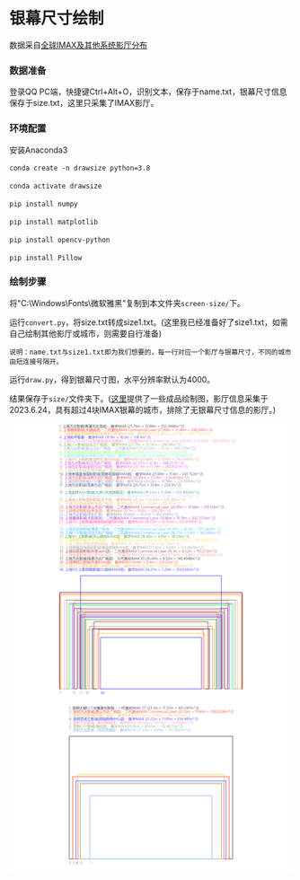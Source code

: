 # 银幕尺寸绘制

数据采自[全球IMAX及其他系统影厅分布](https://docs.qq.com/sheet/DQ3FEUUZJdklNSWJP?tab=BB08J2)

### 数据准备
登录QQ PC端，快捷键Ctrl+Alt+O，识别文本，保存于name.txt，银幕尺寸信息保存于size.txt，这里只采集了IMAX影厅。

### 环境配置

安装Anaconda3

```
conda create -n drawsize python=3.8

conda activate drawsize

pip install numpy

pip install matplotlib

pip install opencv-python

pip install Pillow
```

### 绘制步骤

将"C:\Windows\Fonts\微软雅黑"复制到本文件夹`screen-size/`下。

运行`convert.py`，将size.txt转成size1.txt。(这里我已经准备好了size1.txt，如需自己绘制其他影厅或城市，则需要自行准备)

`说明：name.txt与size1.txt即为我们想要的，每一行对应一个影厅与银幕尺寸，不同的城市由短连接号隔开。`

运行`draw.py`，得到银幕尺寸图，水平分辨率默认为4000。

结果保存于`size/`文件夹下。([这里](https://github.com/Zzh-tju/screen-size/tree/main/size)提供了一些成品绘制图，影厅信息采集于2023.6.24，具有超过4块IMAX银幕的城市，排除了无银幕尺寸信息的影厅。)

<img src="size/上海.png" width="600px"/>
<img src="size/昆明.png" width="600px"/>
